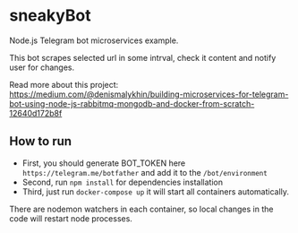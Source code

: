 # sneakyBot
Node.js Telegram bot microservices example.

This bot scrapes selected url in some intrval, check it content and notify user for changes.

Read more about this project: https://medium.com/@denismalykhin/building-microservices-for-telegram-bot-using-node-js-rabbitmq-mongodb-and-docker-from-scratch-12640d172b8f

## How to run

- First, you should generate BOT_TOKEN here `https://telegram.me/botfather` and add it to the `/bot/environment`
- Second, run `npm install` for dependencies installation 
- Third, just run `docker-compose up` it will start all containers automatically. 

There are nodemon watchers in each container, so local changes in the code will restart node processes.
